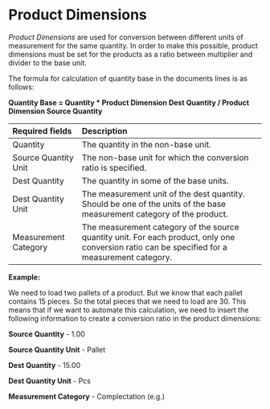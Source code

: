 # Product Dimensions


*Product Dimensions* are used for conversion between different units of measurement for the same quantity. In order to make this possible, product dimensions must be set for the products as a ratio between multiplier and divider to the base unit. 

The formula for calculation of quantity base in the documents lines is as follows: 

**Quantity Base = Quantity * Product Dimension Dest Quantity / Product Dimension Source Quantity**


|Required fields|Description|
|:---- |:----
|Quantity|The quantity in the non-base unit.
|Source Quantity Unit|The non-base unit for which the conversion ratio is specified.
|Dest Quantity|The quantity in some of the base units.
|Dest Quantity Unit|The measurement unit of the dest quantity. Should be one of the units of the base measurement category of the product.
|Measurement Category|The measurement category of the source quantity unit. For each product, only one conversion ratio can be specified for a measurement category.


**Example:** 

We need to load two pallets of a product. But we know that each pallet contains 15 pieces. So the total pieces that we need to load are 30. This means that if we want to automate this calculation, we need to insert the following information to create a conversion ratio in the product dimensions: 

**Source Quantity** -  1.00 

**Source Quantity Unit** -  Pallet 

**Dest Quantity** - 15.00 

**Dest Quantity Unit** - Pcs  

**Measurement Category** - Complectation (e.g.)
